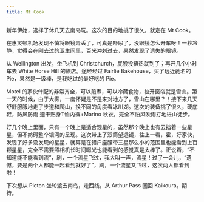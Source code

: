 ```yaml
---
title: Mt Cook
---
```


新年伊始，选择了休几天去南岛玩。这次的目的地挑了很久，就定在 Mt Cook。

在惠灵顿机场发现不慎将眼镜弄丢了，可真是吓尿了，没眼镜怎么开车呀！一秒冷静，觉得会在刚去过的卫生间里，百米冲刺过去，果然发现了遗失的眼镜。

从 Wellington 出发，坐飞机到 Christchurch，屁股没捂热就到了；再开几个小时车去 White Horse Hill 的旅店。途经经过 Fairlie Bakehouse，买了远近驰名的 Pie，果然是一级棒，是我吃过的最好吃的 Pie。

Motel 的家伙什配的非常齐全，可以煎煮，可以冷藏食物，拉开窗帘就是雪山。第一天的时候，由于大雾，一度怀疑是不是来对地方了，雪山在哪里？！接下来几天舒舒服服地走了步道和爬山，换不同的角度看冰川湖。这次的装备挑了很久，硬底鞋，防风防雨 速干贴身T恤内裤+Marino 秋衣，完全不怕风吹雨打地进山徒步。

好几个晚上里面，只有一个晚上是适合观星的，虽然那个晚上也有云挡着一些星星，但不妨碍整个银河的呈现。这次带上了双筒望远镜，往上一看，霍，好家伙，发现了好多没发现的星星，就算是在猎户座腰带三星那么小的范围里也能看到上百颗星星，完全不需要照相机长时间曝光也能看到的感觉真是太棒了。正说着，“不知道能不能看到流”，刷，一个流星飞过，我大叫一声，流星！过了一会儿，“遗憾，要是两个人都能一起看到就好了”，刷，一个流星又飞过，这次两人都看到啦！

下次想从 Picton 坐轮渡去南岛，走西线，从 Arthur Pass 圈回 Kaikoura。期待。
